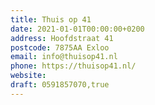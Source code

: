 ```yaml
---
title: Thuis op 41
date: 2021-01-01T00:00:00+0200
address: Hoofdstraat 41
postcode: 7875AA Exloo
email: info@thuisop41.nl
phone: https://thuisop41.nl/
website: 
draft: 0591857070,true
---
```


